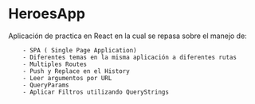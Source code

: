 # HeroesApp

Aplicación de practica en React en la cual se repasa sobre el manejo de:

```
    - SPA ( Single Page Application)
    - Diferentes temas en la misma aplicación a diferentes rutas
    - Multiples Routes
    - Push y Replace en el History
    - Leer argumentos por URL
    - QueryParams
    - Aplicar Filtros utilizando QueryStrings

```